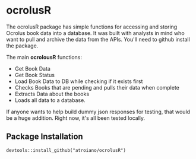 # ocrolusR
The ocrolusR package has simple functions for accessing and storing Ocrolus book data into a database. It was built with analysts in mind who want to pull and archive the data from the APIs.  You'll need to github install the package.

The main **ocrolousR** functions:
  * Get Book Data
  * Get Book Status
  * Load Book Data to DB while checking if it exists first
  * Checks Books that are pending and pulls their data when complete
  * Extracts Data about the books
  * Loads all data to a database.

If anyone wants to help build dummy json responses for testing, that would be a huge addition.  Right now, it's all been tested locally.

## Package Installation

``` devtools::install_github("atroiano/ocrolusR") ```
